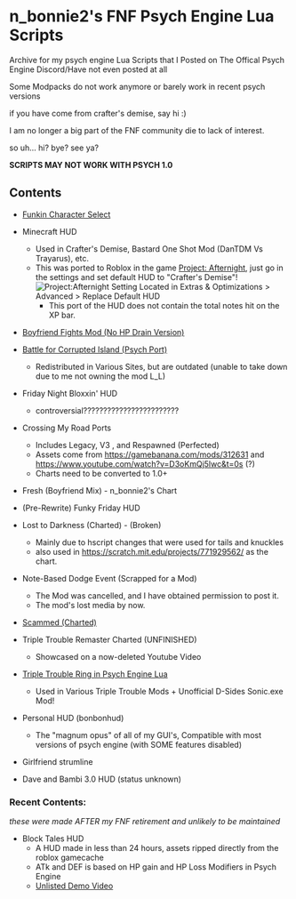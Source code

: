 # n_bonnie2's FNF Psych Engine Lua Scripts 

Archive for my psych engine Lua Scripts that I
Posted on The Offical Psych Engine Discord/Have not even posted at all

Some Modpacks do not work anymore or barely work in recent psych versions

if you have come from crafter's demise, say hi :)

I am no longer a big part of the FNF community die to lack of interest.

so uh... hi? bye? see ya?




**SCRIPTS MAY NOT WORK WITH PSYCH 1.0**

## Contents
- [Funkin Character Select](https://gamebanana.com/mods/431772)
- Minecraft HUD
  - Used in Crafter's Demise, Bastard One Shot Mod (DanTDM Vs Trayarus), etc.
  - This was ported to Roblox in the game [Project: Afternight](https://www.roblox.com/games/13042495892/UPDATE-1-Project-Afternight), just go in the settings and set default HUD to "Crafter's Demise"!
  ![Project:Afternight Setting Located in Extras & Optimizations > Advanced > Replace Default HUD](https://github.com/user-attachments/assets/4ba41485-6f79-4c9a-afa0-61f52ad3d2da)
    - This port of the HUD does not contain the total notes hit on the XP bar.

- [Boyfriend Fights Mod (No HP Drain Version)](https://gamebanana.com/mods/390960)
- [Battle for Corrupted Island (Psych Port)](https://gamebanana.com/mods/416384)
  - Redistributed in Various Sites, but are outdated (unable to take down due to me not owning the mod L_L)
- Friday Night Bloxxin' HUD
  - controversial????????????????????????
- Crossing My Road Ports
  - Includes Legacy, V3 , and Respawned (Perfected)
  - Assets come from https://gamebanana.com/mods/312631 and https://www.youtube.com/watch?v=D3oKmQj5lwc&t=0s (?)
  - Charts need to be converted to 1.0+
- Fresh (Boyfriend Mix) - n_bonnie2's Chart
- (Pre-Rewrite) Funky Friday HUD
- Lost to Darkness (Charted) - (Broken)
  - Mainly due to hscript changes that were used for tails and knuckles
  - also used in https://scratch.mit.edu/projects/771929562/ as the chart.
- Note-Based Dodge Event (Scrapped for a Mod)
  - The Mod was cancelled, and I have obtained permission to post it.
  - The mod's lost media by now.
- [Scammed (Charted)](https://gamebanana.com/mods/413664)
- Triple Trouble Remaster Charted (UNFINISHED)
  - Showcased on a now-deleted Youtube Video
- [Triple Trouble Ring in Psych Engine Lua](https://gamebanana.com/mods/402437)
  - Used in Various Triple Trouble Mods + Unofficial D-Sides Sonic.exe Mod!
- Personal HUD (bonbonhud)
  - The "magnum opus" of all of my GUI's, Compatible with most versions of psych engine (with SOME features disabled)
- Girlfriend strumline
- Dave and Bambi 3.0 HUD (status unknown)

### Recent Contents:
*these were made AFTER my FNF retirement and unlikely to be maintained*
- Block Tales HUD 
  - A HUD made in less than 24 hours, assets ripped directly from the roblox gamecache
  - ATk and DEF is based on HP gain and HP Loss Modifiers in Psych Engine 
  - [Unlisted Demo Video](https://www.youtube.com/watch?v=7M45CSya1DI)
